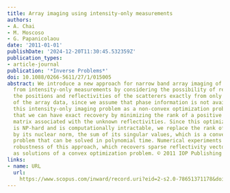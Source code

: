 ```yaml
---
title: Array imaging using intensity-only measurements
authors:
- A. Chai
- M. Moscoso
- G. Papanicolaou
date: '2011-01-01'
publishDate: '2024-12-20T11:30:45.532359Z'
publication_types:
- article-journal
publication: '*Inverse Problems*'
doi: 10.1088/0266-5611/27/1/015005
abstract: We introduce a new approach for narrow band array imaging of localized scatterers
  from intensity-only measurements by considering the possibility of reconstructing
  the positions and reflectivities of the scatterers exactly from only partial knowledge
  of the array data, since we assume that phase information is not available. We reformulate
  this intensity-only imaging problem as a non-convex optimization problem and show
  that we can have exact recovery by minimizing the rank of a positive semidefinite
  matrix associated with the unknown reflectivities. Since this optimization problem
  is NP-hard and is computationally intractable, we replace the rank of the matrix
  by its nuclear norm, the sum of its singular values, which is a convex programming
  problem that can be solved in polynomial time. Numerical experiments explore the
  robustness of this approach, which recovers sparse reflectivity vectors exactly
  as solutions of a convex optimization problem. © 2011 IOP Publishing Ltd.
links:
- name: URL
  url: 
    https://www.scopus.com/inward/record.uri?eid=2-s2.0-78651371178&doi=10.1088%2f0266-5611%2f27%2f1%2f015005&partnerID=40&md5=90301fcc8d0baa8b8a8a5e202837fd98
---
```

